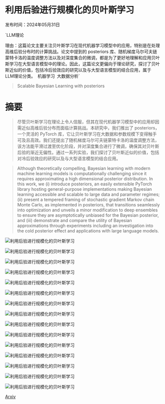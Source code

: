# 利用后验进行规模化的贝叶斯学习

发布时间：2024年05月31日

`LLM理论

理由：这篇论文主要关注贝叶斯学习在现代机器学习模型中的应用，特别是在处理高维后验分布时的计算挑战。论文中提到的 posteriors 库、随机梯度马尔可夫链蒙特卡洛的温度调整方法以及对深度集合的微调，都是为了更好地理解和应用贝叶斯学习在大型语言模型中的理论。因此，这篇论文更偏向于理论研究，探讨了贝叶斯近似的价值，包括冷后验效应的研究以及与大型语言模型的结合应用，属于LLM理论分类。` `机器学习` `大数据分析`

> Scalable Bayesian Learning with posteriors

# 摘要

> 尽管贝叶斯学习在理论上令人信服，但其在现代机器学习模型中的应用却因需近似高维后验分布而面临计算挑战。本研究中，我们推出了 posteriors，一个灵活的 PyTorch 库，它让贝叶斯学习在大数据和参数规模下变得触手可及且高效。我们还提出了随机梯度马尔可夫链蒙特卡洛的温度调整方法，该方法能平滑过渡至优化阶段，并对深度集合进行了微调，确保其对贝叶斯后验的渐近无偏性。通过一系列实验，我们探讨了贝叶斯近似的价值，包括对冷后验效应的研究以及与大型语言模型的结合应用。

> Although theoretically compelling, Bayesian learning with modern machine learning models is computationally challenging since it requires approximating a high dimensional posterior distribution. In this work, we (i) introduce posteriors, an easily extensible PyTorch library hosting general-purpose implementations making Bayesian learning accessible and scalable to large data and parameter regimes; (ii) present a tempered framing of stochastic gradient Markov chain Monte Carlo, as implemented in posteriors, that transitions seamlessly into optimization and unveils a minor modification to deep ensembles to ensure they are asymptotically unbiased for the Bayesian posterior, and (iii) demonstrate and compare the utility of Bayesian approximations through experiments including an investigation into the cold posterior effect and applications with large language models.

![利用后验进行规模化的贝叶斯学习](../../../paper_images/2406.00104/double_well_schematic.png)

![利用后验进行规模化的贝叶斯学习](../../../paper_images/2406.00104/posteriors_snippet.png)

![利用后验进行规模化的贝叶斯学习](../../../paper_images/2406.00104/laplace_loss.png)

![利用后验进行规模化的贝叶斯学习](../../../paper_images/2406.00104/vi_loss.png)

![利用后验进行规模化的贝叶斯学习](../../../paper_images/2406.00104/sghmc_loss.png)

![利用后验进行规模化的贝叶斯学习](../../../paper_images/2406.00104/plot_A.png)

![利用后验进行规模化的贝叶斯学习](../../../paper_images/2406.00104/plot_B.png)

![利用后验进行规模化的贝叶斯学习](../../../paper_images/2406.00104/uncertainties.png)

![利用后验进行规模化的贝叶斯学习](../../../paper_images/2406.00104/laplace_loss_with_mle.png)

![利用后验进行规模化的贝叶斯学习](../../../paper_images/2406.00104/vi_loss_with_mle.png)

![利用后验进行规模化的贝叶斯学习](../../../paper_images/2406.00104/sghmc_loss_with_mle.png)

![利用后验进行规模化的贝叶斯学习](../../../paper_images/2406.00104/laplace_accuracy_with_mle.png)

![利用后验进行规模化的贝叶斯学习](../../../paper_images/2406.00104/vi_accuracy_with_mle.png)

![利用后验进行规模化的贝叶斯学习](../../../paper_images/2406.00104/sghmc_accuracy_with_mle.png)

![利用后验进行规模化的贝叶斯学习](../../../paper_images/2406.00104/uncertainties_appendix.png)

[Arxiv](https://arxiv.org/abs/2406.00104)